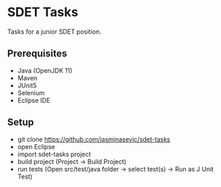 # SDET Tasks

Tasks for a junior SDET position. 

## Prerequisites

- Java (OpenJDK 11)
- Maven
- JUnit5
- Selenium
- Eclipse IDE

## Setup
- git clone https://github.com/jasminasevic/sdet-tasks
- open Eclipse
- import sdet-tasks project
- build project (Project -> Build Project)
- run tests (Open src/test/java folder -> select test(s) -> Run as J Unit Test)